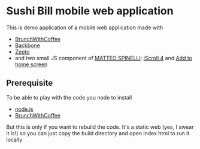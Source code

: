 Sushi Bill mobile web application
=================================

This is demo application of a mobile web application made with
* [BrunchWithCoffee](http://brunchwithcoffee.com/)
* [Backbone](http://documentcloud.github.com/backbone/)
* [Zepto](http://zeptojs.com/)
* and two small JS component of [MATTEO SPINELLI](http://cubiq.org/): 
  [iScroll 4](http://cubiq.org/iscroll-4) and [Add to home screen](http://cubiq.org/add-to-home-screen)

## Prerequisite

To be able to play with the code you node to install

* [node.js](http://nodejs.org/)
* [BrunchWithCoffee](http://brunchwithcoffee.com/)

But this is only if you want to rebuild the code. It's a static web (yes, I swear it is!) so you can just copy the build directory and open index.html to run it locally
